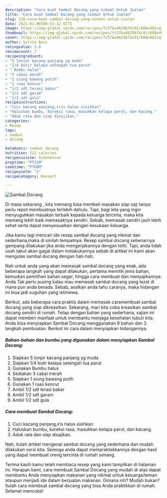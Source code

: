 ```yaml
---
description: "Cara buat Sambal Docang yang nikmat Untuk Jualan"
title: "Cara buat Sambal Docang yang nikmat Untuk Jualan"
slug: 316-cara-buat-sambal-docang-yang-nikmat-untuk-jualan
date: 2021-01-06T08:53:12.977Z
image: https://img-global.cpcdn.com/recipes/fc57ba48298f4c01/680x482cq70/sambal-docang-foto-resep-utama.jpg
thumbnail: https://img-global.cpcdn.com/recipes/fc57ba48298f4c01/680x482cq70/sambal-docang-foto-resep-utama.jpg
cover: https://img-global.cpcdn.com/recipes/fc57ba48298f4c01/680x482cq70/sambal-docang-foto-resep-utama.jpg
author: Sylvia Bass
ratingvalue: 3.8
reviewcount: 7
recipeingredient:
- "5 lonjor kacang panjang yg muda"
- "1/4 butir kelapa setengah tua parut"
- " Bumbu halus"
- "3 cabai merah"
- "1 siung bawang putih"
- "1 ruas kencur"
- "1/2 sdt terasi bakar"
- "1/2 sdt garam"
- "1/2 sdt gula"
recipeinstructions:
- "Cuci kacang panjang,iris halus sisihkan"
- "Haluskan bumbu, koreksi rasa, masukkan kelapa parut, dan kacang."
- "Aduk rata dan siap disajikan."
categories:
- Resep
tags:
- sambal
- docang

katakunci: sambal docang 
nutrition: 121 calories
recipecuisine: Indonesian
preptime: "PT21M"
cooktime: "PT60M"
recipeyield: "1"
recipecategory: Dessert

---
```



![Sambal Docang](https://img-global.cpcdn.com/recipes/fc57ba48298f4c01/680x482cq70/sambal-docang-foto-resep-utama.jpg)

Di masa  sekarang , kita memang bisa membeli masakan siap saji tanpa perlu repot membuatnya terlebih dahulu. Tapi, bagi kita yang ingin menyuguhkan masakan terbaik kepada keluarga tercinta, maka kita memang lebih baik memasaknya sendiri. Sebab, memasak sendiri jauh lebih sehat serta dapat menyesuaikan dengan kesukaan keluarga.

Jika kamu lagi mencari ide resep sambal docang yang nikmat dan sederhana,maka di sinilah tempatnya. Resep sambal docang  sebenarnya gampang dilakukan jika anda mengerjakannya dengan teliti. Tapi, anda tidak usah takut akan gagal dalam melakukannya 
sebab di artikel ini kami akan mengulas sambal docang dengan hati-hati.  



Nah untuk anda yang akan memasak sambal docang yang enak, ada beberapa langkah yang dapat dilakukan, pertama memilih jenis bahan, kemudian pemilihan bahan segar, hingga cara membuat dan menyajikannya. Anda Tak perlu pusing kalau mau memasak sambal docang yang lezat di mana pun anda berada. Sebab, asalkan anda  tahu caranya, maka hidangan ini bisa jadi suguhan yang istimewa.

Berikut, ada beberapa cara praktis  dalam memasak caramembuat sambal docang yang siap dikreasikan. Sekarang, mari kita coba kreasikan sambal docang sendiri di rumah. Tetap dengan bahan yang sederhana, sajian ini dapat memberi manfaat untuk membantu menjaga kesehatan tubuh kita. Anda bisa menyiapkan Sambal Docang menggunakan 9 bahan dan 3 langkah pembuatan. Berikut ini cara dalam menyiapkan hidangannya.

<!--inarticleads1-->

##### Bahan-bahan dan bumbu yang digunakan dalam menyiapkan Sambal Docang:

1. Siapkan 5 lonjor kacang panjang yg muda
1. Siapkan 1/4 butir kelapa setengah tua parut
1. Gunakan  Bumbu halus
1. Sediakan 3 cabai merah
1. Siapkan 1 siung bawang putih
1. Gunakan 1 ruas kencur
1. Ambil 1/2 sdt terasi bakar
1. Ambil 1/2 sdt garam
1. Ambil 1/2 sdt gula




<!--inarticleads2-->

##### Cara membuat Sambal Docang:

1. Cuci kacang panjang,iris halus sisihkan
1. Haluskan bumbu, koreksi rasa, masukkan kelapa parut, dan kacang.
1. Aduk rata dan siap disajikan.




Nah, itulah artikel mengenai  sambal docang  yang sederhana dan mudah dilakukan versi kita. Semoga anda dapat mempraktekkannya dengan hasil yang dapat membuat oreng tercinta di rumah senang. 

Terima kasih kamu telah membaca resep yang kami tampilkan di halaman ini. Harapan kami, cara membuat  Sambal Docang yang mudah di atas dapat membantu Anda menyiapkan makanan yang nikmat untuk keluarga/teman ataupun menjadi ide dalam berjualan makanan. Gimana nih? Mudah bukan? Itulah cara membuat sambal docang yang bisa Anda praktikkan di rumah. Selamat mencoba!

